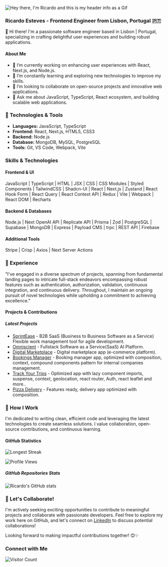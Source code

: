 ![Hey there, I'm Ricardo and this is my header info as a Gif](header.gif)

### Ricardo Esteves - Frontend Engineer from Lisbon, Portugal 🇵🇹

👋 Hi there! I'm a passionate software engineer based in Lisbon | Portugal, specializing in crafting delightful user experiences and building robust applications.

#### About Me

- 🔭 I’m currently working on enhancing user experiences with React, Next.js, and Node.js.
- 🌱 I’m constantly learning and exploring new technologies to improve my skills.
- 👯 I’m looking to collaborate on open-source projects and innovative web applications.
- 💬 Ask me about JavaScript, TypeScript, React ecosystem, and building scalable web applications.

### 🔧 Technologies & Tools

- **Languages:** JavaScript, TypeScript
- **Frontend:** React, Next.js, HTML5, CSS3
- **Backend:** Node.js
- **Database:** MongoDB, MySQL, PostgreSQL
- **Tools:** Git, VS Code, Webpack, Vite

### Skills & Technologies

#### Frontend & UI

JavaScript | TypeScript | HTML | JSX | CSS | CSS Modules | Styled Components | TailwindCSS | Shadcn-UI | React | Next.js | Zustand | React Hook Form | React Query | React Context API | Redux | Vite | Webpack | React DOM | Recharts

#### Backend & Databases

Node.js | Next OpenAI API | Replicate API | Prisma | Zod | PostgreSQL | Supabase | MongoDB | Express | Payload CMS | trpc | REST API | Firebase

#### Additional Tools

Stripe | Crisp | Axios | Next Server Actions

### 💼 Experience

"I've engaged in a diverse spectrum of projects, spanning from fundamental landing pages to intricate full-stack endeavors encompassing robust features such as authentication, authorization, validation, continuous integration, and continuous delivery. Throughout, I maintain an ongoing pursuit of novel technologies while upholding a commitment to achieving excellence."

#### Projects & Contributions

##### Latest Projects

- [SprintEase](https://github.com/RicardoGEsteves/SprintEase) - B2B SaaS (Business to Business Software as a Service) Flexible work management tool for agile development.
- [Omniscient](https://github.com/RicardoGEsteves/omniscient) - Fullstack Software as a Service(SaaS) AI Platform.
- [Digital Marketplace](https://github.com/RicardoGEsteves/next-digital-marketplace) - Digital marketplace app (e-commerce platform).
- [Bookings Manager](https://github.com/RicardoGEsteves/booking-manager) - Booking manager app, optimized with composition, context, compound components pattern for internal companies management.
- [Track Your Trips](https://github.com/RicardoGEsteves/track-your-trips) - Optimized app with lazy component imports, suspense, context, geolocation, react router, Auth, react leaflet and more..
- [Pizza Delivery](https://github.com/RicardoGEsteves/pizza-delivery) - Features ready, delivery app optimized with composition.

### 🚀 How I Work

I'm dedicated to writing clean, efficient code and leveraging the latest technologies to create seamless solutions. I value collaboration, open-source contributions, and continuous learning.

#### GitHub Statistics

![Longest Streak](https://github-readme-streak-stats.herokuapp.com/?user=RicardoGEsteves&theme=dark&background=020617&stroke=f8fafc&ring=f8fafc&fire=f8fafc&currStreakNum=f8fafc&sideNums=f8fafc&currStreakLabel=f8fafc)

![Profile Views](https://komarev.com/ghpvc/?username=RicardoGEsteves&color=020617)

##### GitHub Repositories Stats

![Ricardo's GitHub stats](https://github-readme-stats.vercel.app/api?username=RicardoGEsteves&rank_icon=github&show_icons=true&show=reviews,discussions_started,discussions_answered,prs_merged,prs_merged_percentage&include_all_commits=true&custom_title=Ricardo's%20GitHub%20Stats)

### 🌟 Let's Collaborate!

I'm actively seeking exciting opportunities to contribute to meaningful projects and collaborate with passionate developers. Feel free to explore my work here on GitHub, and let's connect on [LinkedIn](https://www.linkedin.com/in/ricardogesteves/) to discuss potential collaborations!

Looking forward to making impactful contributions together! 😊✨

### Connect with Me

![Visitor Count](https://profile-counter.glitch.me/RicardoGEsteves/count.svg)
